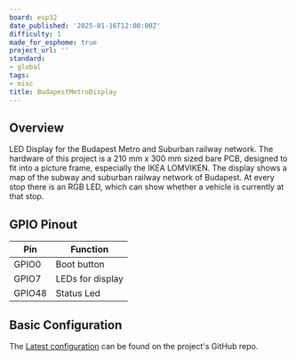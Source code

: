 ```yaml
---
board: esp32
date_published: '2025-01-16T12:00:00Z'
difficulty: 1
made_for_esphome: true
project_url: ''
standard:
- global
tags:
- misc
title: BudapestMetroDisplay
---
```


## Overview

LED Display for the Budapest Metro and Suburban railway network.
The hardware of this project is a 210 mm x 300 mm sized bare PCB,
designed to fit into a picture frame, especially the IKEA LOMVIKEN.
The display shows a map of the subway and suburban railway network of
Budapest. At every stop there is an RGB LED, which can show whether a vehicle
is currently at that stop.

## GPIO Pinout

| Pin    | Function         |
| ------ | ---------------- |
| GPIO0  | Boot button      |
| GPIO7  | LEDs for display |
| GPIO48 | Status Led       |

## Basic Configuration

The [Latest configuration](https://github.com/denes44/BudapestMetroDisplay/tree/main/esphome)
can be found on the project's GitHub repo.